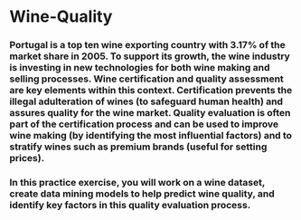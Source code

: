 # Wine-Quality

### Portugal is a top ten wine exporting country with 3.17% of the market share in 2005. To support its growth, the wine industry is investing in new technologies for both wine making and selling processes. Wine certification and quality assessment are key elements within this context. Certification prevents the illegal adulteration of wines (to safeguard human health) and assures quality for the wine market. Quality evaluation is often part of the certification process and can be used to improve wine making (by identifying the most influential factors) and to stratify wines such as premium brands (useful for setting prices).

### In this practice exercise, you will work on a wine dataset, create data mining models to help predict wine quality, and identify key factors in this quality evaluation process.

